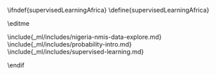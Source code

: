 \ifndef{supervisedLearningAfrica}
\define{supervisedLearningAfrica}

\editme

\include{_ml/includes/nigeria-nmis-data-explore.md}
\include{_ml/includes/probability-intro.md}
\include{_ml/includes/supervised-learning.md}

\endif
